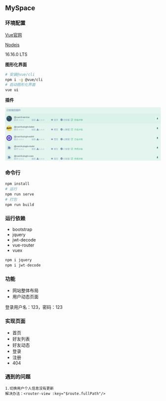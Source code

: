 ## MySpace

### 环境配置

[Vue官网](https://vuejs.org/)

[Nodejs](https://nodejs.org/en/)

16.16.0 LTS

**图形化界面**

```bash
# 安装@vue/cli
npm i -g @vue/cli
# 启动图形化界面
vue ui
```

**插件**

![插件](assets/插件.PNG)

### 命令行

```bash
npm install
# 运行
npm run serve
# 打包
npm run build
```

### 运行依赖

+ bootstrap
+ jquery
+ jwt-decode
+ vue-router
+ vuex

```javascript
npm i jquery
npm i jwt-decode
```

### 功能

+ 网站整体布局
+ 用户动态页面

登录用户名：123，密码：123

### 实现页面

+ 首页
+ 好友列表
+ 好友动态
+ 登录
+ 注册
+ 404

### 遇到的问题

```shell
1.切换用户个人信息没有更新
解决办法：<router-view :key="$route.fullPath"/>
```

